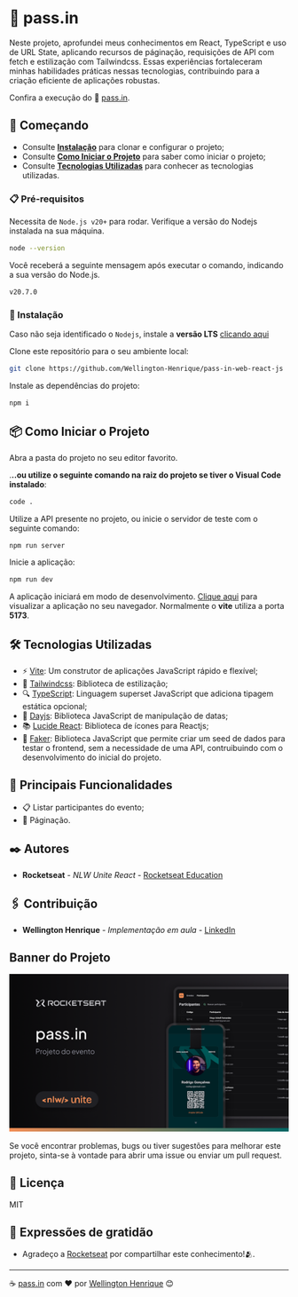 # 📅 pass.in

Neste projeto, aprofundei meus conhecimentos em React, TypeScript e uso de URL State, aplicando recursos de páginação, requisições de API com fetch e estilização com Tailwindcss. Essas experiências fortaleceram minhas habilidades práticas nessas tecnologias, contribuindo para a criação eficiente de aplicações robustas.

Confira a execução do 📅 [pass.in][deploy].

## 🚀 Começando

* Consulte **[Instalação](#-instalação)** para clonar e configurar o projeto;
* Consulte **[Como Iniciar o Projeto](#-como-iniciar-o-projeto)** para saber como iniciar o projeto;
* Consulte **[Tecnologias Utilizadas](#%EF%B8%8F-tecnologias-utilizadas)** para conhecer as tecnologias utilizadas.

### 📋 Pré-requisitos
Necessita de `Node.js v20+` para rodar. Verifique a versão do Nodejs instalada na sua máquina.

```bash
node --version
```

Você receberá a seguinte mensagem após executar o comando, indicando a sua versão do Node.js.
```bash
v20.7.0
```

### 🔧 Instalação

Caso não seja identificado o ``Nodejs``, instale a **versão LTS** [clicando aqui](https://nodejs.org/en)

Clone este repositório para o seu ambiente local:
```bash
git clone https://github.com/Wellington-Henrique/pass-in-web-react-js
```

Instale as dependências do projeto:
```bash
npm i
```

## 📦 Como Iniciar o Projeto

Abra a pasta do projeto no seu editor favorito.

.**..ou utilize o seguinte comando na raiz do projeto se tiver o Visual Code instalado**:
```bash
code .
```

Utilize a API presente no projeto, ou inicie o servidor de teste com o seguinte comando:
```bash
npm run server
```

Inicie a aplicação:
```bash
npm run dev
```

A aplicação iniciará em modo de desenvolvimento. [Clique aqui](http://localhost:5173/) para visualizar a aplicação no seu navegador. Normalmente o **vite** utiliza a porta **5173**.

## 🛠️ Tecnologias Utilizadas

* ⚡ [Vite](https://vitejs.dev/): Um construtor de aplicações JavaScript rápido e flexível;
* 🎨 [Tailwindcss](https://tailwindcss.com/): Biblioteca de estilização;
* 🔍 [TypeScript](https://www.typescriptlang.org/): Linguagem superset JavaScript que adiciona tipagem estática opcional;
* 📅 [Dayjs](https://day.js.org/): Biblioteca JavaScript de manipulação de datas;
* 📚 [Lucide React](https://lucide.dev/guide/packages/lucide-react): Biblioteca de ícones para Reactjs;
* 📑 [Faker](https://fakerjs.dev/): Biblioteca JavaScript que permite criar um seed de dados para testar o frontend, sem a necessidade de uma API, contruibuindo com o desenvolvimento do inicial do projeto.

## 🌟 Principais Funcionalidades

* 📋 Listar participantes do evento;
* 🔄 Páginação.

## ✒️ Autores
* **Rocketseat** - *NLW Unite React* - [Rocketseat Education][rocketseat-git-url]

## 🖇️ Contribuição

* **Wellington Henrique** - *Implementação em aula* - [LinkedIn][linkedin-url]

## Banner do Projeto
![Banner](./src/assets/banner-figma.png)


Se você encontrar problemas, bugs ou tiver sugestões para melhorar este projeto, sinta-se à vontade para abrir uma issue ou enviar um pull request.

## 📜 Licença
MIT

## 🎁 Expressões de gratidão

* Agradeço a [Rocketseat][rocketseat-linkedin-url] por compartilhar este conhecimento!🫂.

---

☕ [pass.in][deploy] com ❤️ por [Wellington Henrique][linkedin-url] 😊

[linkedin-url]: https://www.linkedin.com/in/wellingtonhlc/
[deploy]: https://pass-in-web-react-js.vercel.app/
[rocketseat-linkedin-url]: https://www.linkedin.com/school/rocketseat/
[rocketseat-git-url]: https://github.com/rocketseat-education/nlw-unite-react